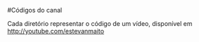 #Códigos do canal

Cada diretório representar o código de um vídeo, disponível em http://youtube.com/estevanmaito